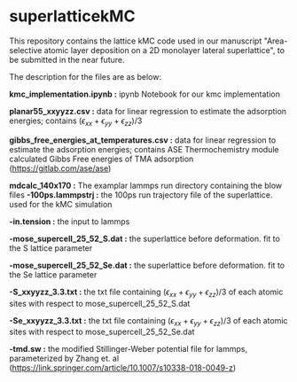 # superlatticekMC
This repository contains the lattice kMC code used in our manuscript "Area-selective atomic layer deposition on a 2D monolayer lateral superlattice", to be submitted in the near future.

The description for the files are as below:

**kmc_implementation.ipynb  :** ipynb Notebook for our kmc implementation

**planar55_xxyyzz.csv :** data for linear regression to estimate the adsorption energies; contains $\mathrm(\epsilon_{xx} + \epsilon_{yy} + \epsilon_{zz})/3$ 

**gibbs_free_energies_at_temperatures.csv  :** data for linear regression to estimate the adsorption energies; contains ASE Thermochemistry module calculated Gibbs Free energies of TMA adsorption (https://gitlab.com/ase/ase)
  
**mdcalc_140x170 :** The examplar lammps run directory containing the blow files
  **-100ps.lammpstrj :** the 100ps run trajectory file of the superlattice. used for the kMC simulation

  **-in.tension :** the input to lammps
  
  **-mose_supercell_25_52_S.dat :** the superlattice before deformation. fit to the S lattice parameter
  
  **-mose_supercell_25_52_Se.dat :** the superlattice before deformation. fit to the Se lattice parameter
  
  **-S_xxyyzz_3.3.txt :** the txt file containing $\mathrm(\epsilon_{xx} + \epsilon_{yy} + \epsilon_{zz})/3$ of each atomic sites with respect to mose_supercell_25_52_S.dat 
  
  **-Se_xxyyzz_3.3.txt :** the txt file containing $\mathrm(\epsilon_{xx} + \epsilon_{yy} + \epsilon_{zz})/3$ of each atomic sites with respect to mose_supercell_25_52_Se.dat 
  
  **-tmd.sw :** the modified Stillinger-Weber potential file for lammps, parameterized by Zhang et. al (https://link.springer.com/article/10.1007/s10338-018-0049-z)
